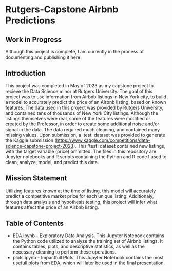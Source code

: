 # Rutgers-Capstone Airbnb Predictions

## Work in Progress

Although this project is complete, I am currently in the process of documenting and publishing it here.

## Introduction

This project was completed in May of 2023 as my capstone project to recieve the Data Science minor at Rutgers University. The goal of this project was to use information from Airbnb listings in New York city, to build a model to accurately predict the price of an Airbnb listing, based on known features. The data used in this project was provided by Rutgers University, and contained tens of thousands of New York City listings. Although the listings themselves were real, some of the features were modified or created by the Professor, in order to create some additional noise and/or signal in the data. The data required much cleaning, and contained many missing values. Upon submission, a 'test' dataset was provided to generate the Kaggle submission (https://www.kaggle.com/competitions/data-science-capstone-project-2023). This 'test' dataset contained new listings, with the target variable (price) ommitted. The files in this repository are Jupyter notebooks and R scripts containing the Python and R code I used to clean, analyze, model, and predict this data. 

## Mission Statement

Utilizing features known at the time of listing, this model will accurately predict a competitive market price for each unique listing. Additionaly, through data analysis and hypothesis testing, this project will infer what features affect the price of an Airbnb listing.

## Table of Contents

* EDA.ipynb - Exploratory Data Analysis. This Jupyter Notebook contains the Python code utilized to analyze the training set of Airbnb listings. It contains tables, plots, and descriptive statistics, as well as the necessary cleaning to perform these operations.
* plots.ipynb - Impactfull Plots. This Jupyter Notebook contains the most usefull plots from EDA, which will later be used in the final presentation. 
